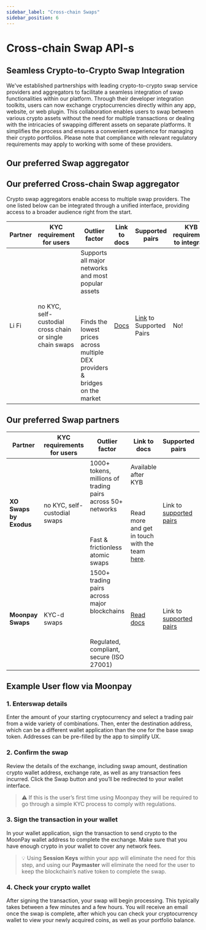 ```yaml
---
sidebar_label: "Cross-chain Swaps"
sidebar_position: 6
---
```


# Cross-chain Swap API-s

## **Seamless Crypto-to-Crypto Swap Integration**

We've established partnerships with leading crypto-to-crypto swap service providers and aggregators to facilitate a seamless integration of swap functionalities within our platform. Through their developer integration toolkits, users can now exchange cryptocurrencies directly within any app, website, or web plugin. This collaboration enables users to swap between various crypto assets without the need for multiple transactions or dealing with the intricacies of swapping different assets on separate platforms. It simplifies the process and ensures a convenient experience for managing their crypto portfolios. Please note that compliance with relevant regulatory requirements may apply to working with some of these providers.

## Our preferred Swap aggregator

## Our preferred Cross-chain Swap aggregator

Crypto swap aggregators enable access to multiple swap providers. The one listed below can be integrated through a unified interface, providing access to a broader audience right from the start.

| Partner | KYC requirement for users                                | Outlier factor                                                                                                                                       | Link to docs                | Supported pairs                                                                | KYB requirement to integrate |
| ------- | -------------------------------------------------------- | ---------------------------------------------------------------------------------------------------------------------------------------------------- | --------------------------- | ------------------------------------------------------------------------------ | ---------------------------- |
| Li Fi   | no KYC, self-custodial cross chain or single chain swaps | Supports all major networks and most popular assets <br></br> <br></br>Finds the lowest prices across multiple DEX providers & bridges on the market | [Docs](https://docs.li.fi/) | [Link](https://docs.li.fi/list-chains-bridges-dexs-solvers) to Supported Pairs | No!                          |


## Our preferred Swap partners

| Partner                | KYC requirements for users   | Outlier factor                                                                                                  | Link to docs                                                                                                             | Supported pairs                                                    | KYB requirement to integrate                                                  |
| ---------------------- | ---------------------------- | --------------------------------------------------------------------------------------------------------------- | ------------------------------------------------------------------------------------------------------------------------ | ------------------------------------------------------------------ | ----------------------------------------------------------------------------- |
| **XO Swaps by Exodus** | no KYC, self-custodial swaps | 1000+ tokens, millions of trading pairs across 50+ networks <br></br><br></br> Fast & frictionless atomic swaps | Available after KYB <br></br><br></br> Read more and get in touch with the team [here](https://www.exodus.com/xo-swap/). | Link to [supported pairs](https://www.exodus.com/status/)          | Yes, get in touch with the team [here](https://www.exodus.com/xo-swap/).      |
| **Moonpay Swaps**      | KYC-d swaps                  | 1500+ trading pairs across major blockchains <br></br><br></br> Regulated, compliant, secure (ISO 27001)        | [Read docs](https://dev.moonpay.com/docs/ramps-swap)                                                                     | Link to [supported pairs](https://dev.moonpay.com/docs/swap-pairs) | Yes, get started [here](https://dashboard.moonpay.com/signup?invite=16548771) |

## Example User flow via Moonpay

### 1. **Enterswap details**

Enter the amount of your starting cryptocurrency and select a trading pair from a wide variety of combinations. Then, enter the destination address, which can be a different wallet application than the one for the base swap token. Addresses can be pre-filled by the app to simplify UX.

### 2. **Confirm the swap**

Review the details of the exchange, including swap amount, destination crypto wallet address, exchange rate, as well as any transaction fees incurred. Click the Swap button and you’ll be redirected to your wallet interface.

> ⚠️ If this is the user’s first time using Moonpay they will be required to go through a simple KYC process to comply with regulations.

### 3. **Sign the transaction in your wallet**

In your wallet application, sign the transaction to send crypto to the MoonPay wallet address to complete the exchange. Make sure that you have enough crypto in your wallet to cover any network fees.

> 💡 Using **Session Keys** within your app will eliminate the need for this step, and using our **Paymaster** will eliminate the need for the user to keep the blockchain’s native token to complete the swap.

### 4. **Check your crypto wallet**

After signing the transaction, your swap will begin processing. This typically takes between a few minutes and a few hours. You will receive an email once the swap is complete, after which you can check your cryptocurrency wallet to view your newly acquired coins, as well as your portfolio balance.
